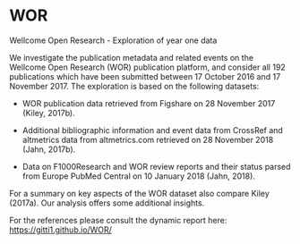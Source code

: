 # WOR
Wellcome Open Research - Exploration of year one data 

We investigate the publication metadata and related events on the Wellcome Open Research (WOR) publication platform, and consider all 192 publications which have been submitted between 17 October 2016 and 17 November 2017. The exploration is based on the following datasets:

* WOR publication data retrieved from Figshare on 28 November 2017 (Kiley, 2017b).

* Additional bibliographic information and event data from CrossRef and altmetrics data from altmetrics.com retrieved on 28 November 2018 (Jahn, 2017b).

* Data on F1000Research and WOR review reports and their status parsed from Europe PubMed Central on 10 January 2018 (Jahn, 2018).

For a summary on key aspects of the WOR dataset also compare Kiley (2017a). Our analysis offers some additional insights.

For the references please consult the dynamic report here: https://gitti1.github.io/WOR/ 
